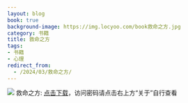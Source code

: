```yaml
---
layout: blog
book: true
background-image: https://img.locyoo.com/book救命之方.jpg
category: 书籍
title: 救命之方
tags:
- 书籍
- 心理
redirect_from:
  - /2024/03/救命之方/
---
```

![](https://img.locyoo.com/book救命之方.jpg)
救命之方: <a name = "ref1" href="https://089m.com/f/50983618-1272781295-34b00c?p=3619">点击下载</a>，访问密码请点击右上方“关于”自行查看